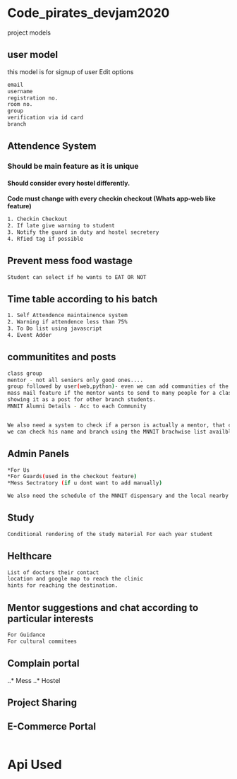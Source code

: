 # Code_pirates_devjam2020

project models

## user model

this model is for signup of user
Edit options
```bash
email
username
registration no.
room no.
group
verification via id card
branch
```
## Attendence System
### Should be main feature as it is unique
#### Should consider every hostel differently.
**Code must change with every checkin checkout (Whats app-web like feature)**
```bash
1. Checkin Checkout
2. If late give warning to student
3. Notify the guard in duty and hostel secretery
4. Rfied tag if possible
```
## Prevent mess food wastage
  ```bash
  Student can select if he wants to EAT OR NOT
  ```
## Time table according to his batch
```bash
1. Self Attendence maintainence system
2. Warning if attendence less than 75% 
3. To Do list using javascript
4. Event Adder
```

## communitites and posts

```bash
class group
mentor - not all seniors only good ones....
group followed by user(web,python)- even we can add communities of the UPSC prep. and GATE
mass mail feature if the mentor wants to send to many people for a class, like CC class for the CS and IT branch, likewise also
showing it as a post for other branch students.
MNNIT Alumni Details - Acc to each Community


We also need a system to check if a person is actually a mentor, that can be done by either using his id and verify it, or 
we can check his name and branch using the MNNIT brachwise list availble at College Website.
```
## Admin Panels
```bash
*For Us
*For Guards(used in the checkout feature)
*Mess Sectratory (if u dont want to add manually)

We also need the schedule of the MNNIT dispensary and the local nearby clinics, at least some legitimate data to show for the practical
```
## Study
```bash
Conditional rendering of the study material For each year student
```
## Helthcare
```bash
List of doctors their contact
location and google map to reach the clinic
hints for reaching the destination.
```
## Mentor suggestions and chat according to particular interests
```bash
For Guidance
For cultural commitees
```
## Complain portal
  ..* Mess
  ..* Hostel
## Project Sharing
## E-Commerce Portal
```bash

```
# Api Used
